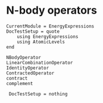# N-body operators

```@meta
CurrentModule = EnergyExpressions
DocTestSetup = quote
    using EnergyExpressions
    using AtomicLevels
end
```

```@docs
NBodyOperator
LinearCombinationOperator
IdentityOperator
ContractedOperator
contract
complement
```

```@meta
 DocTestSetup = nothing
```
